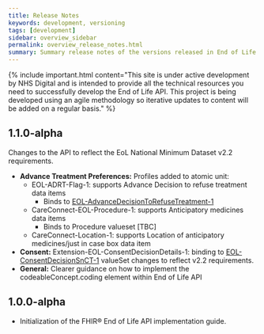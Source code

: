 ```yaml
---
title: Release Notes
keywords: development, versioning
tags: [development]
sidebar: overview_sidebar
permalink: overview_release_notes.html
summary: Summary release notes of the versions released in End of Life API Implementation Guide
---
```


{% include important.html content="This site is under active development by NHS Digital and is intended to provide all the technical resources you need to successfully develop the End of Life API. This project is being developed using an agile methodology so iterative updates to content will be added on a regular basis." %}


## 1.1.0-alpha ##

Changes to the API to reflect the EoL National Minimum Dataset v2.2 requirements.

- <b>Advance Treatment Preferences:</b> Profiles added to atomic unit:
  - EOL-ADRT-Flag-1: supports Advance Decision to refuse treatment data items
    - Binds to [EOL-AdvanceDecisionToRefuseTreatment-1](https://fhir.nhs.uk/STU3/ValueSet/EOL-AdvanceDecisionToRefuseTreatment-1)
  - CareConnect-EOL-Procedure-1: supports Anticipatory medicines data items
    - Binds to Procedure valueset [TBC]
  - CareConnect-Location-1: supports Location of anticipatory medicines/just in case box data item 
- <b>Consent:</b> Extension-EOL-ConsentDecisionDetails-1: binding to [EOL-ConsentDecisionSnCT-1](https://fhir.nhs.uk/STU3/StructureDefinition/Extension-EOL-ConsentDecisionDetails-1) valueSet changes to reflect v2.2 requirements.
- <b>General:</b> Clearer guidance on how to implement the codeableConcept.coding element within End of Life API

<!--
<b>Value Sets:</b>

CONFIRM ALL V/S

<b>Extensions:</b>

CONFIRM ALL Extensions

-->







<!--
## 1.2.0-alpha ##

Advance Treatment Preferences updated:

- Advance Decision to refuse treatment data item added
- Anticipatory medicines data item added

Additional notes data can now be captured in code.coding.text data elements where the atomic unit supports this functionality

https://fhir.nhs.uk/STU3/ValueSet/EOL-ConsentDecisionSnCT-1 Value Set updated. 


## 1.1.0-alpha ##

Update to Advance Treatment Prefernces Atomic Unit to add the following additional data items:

## Profiles ##

- Issue of Anticipatory Medicines
- Advance Decision to refuse Treatment (ADRT)


https://fhir.nhs.uk/STU3/StructureDefinition/Extension-EOL-ConsentDecisionDetails-1

Added an additional extension - consentAdditionalNotes

https://fhir.nhs.uk/STU3/StructureDefinition/EOL-Prognosis-ClinicalImpression-1

New extension added to prognosisCodeableConcept for additional notes.

CareConnect-ProblemHeader-Condition-1 has been replaced with EOL-DisabilitiesProblemHeader-Condition-1 to allow the addition of the Extension-EOL-AdditionalNotes-1 which is not permitted under CareConnect rules.
CareConnect-ProblemList-1 has been replaced with EOL-DisabilitiesProblemList-1 to permit reference to EOL-DisabilitiesProblemHeader-Condition-1 via the item.entry element.

https://fhir.nhs.uk/STU3/StructureDefinition/EOL-DisabilitiesProblemHeader-Condition-1


## Value Sets ##

The following value set has been added to the API to support new data items added for ATP atomic unit:

https://fhir.nhs.uk/STU3/ValueSet/EOL-AdvanceDecisionToRefuseTreatment-1"

## Extensions ##
-->

## 1.0.0-alpha ##


- Initialization of the FHIR&reg; End of Life API implementation guide.